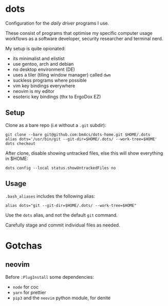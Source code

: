 # dots

Configuration for the _daily driver_ programs I use.

These consist of programs that optimise my specific computer usage workflows as a software developer, security researcher and terminal nerd.

My setup is quite opionated:

* its minimalist and elistist
* use gentoo, arch and debian
* no desktop environment (DE)
* uses a tiler (tiling window manager) called `dwm`
* suckless programs where possible
* vim key bindings everywhere
* neovim is my editor
* esoteric key bindings (thx to ErgoDox EZ)

## Setup

Clone as a bare repo (i.e without a `.git` subdir):

```
git clone --bare git@github.com:bm4cs/dots-home.git $HOME/.dots
alias dots='/usr/bin/git --git-dir=$HOME/.dots/ --work-tree=$HOME'
dots checkout
```

After clone, disable showing untracked files, else this will show everything in $HOME:

```
dots config --local status.showUntrackedFiles no
```

## Usage

`.bash_aliases` includes the following alias:

```
alias dots="git --git-dir=$HOME/.dots/ --work-tree=$HOME"
```

Use the `dots` alias, and not the default `git` command.

Carefully stage and commit individual files as needed.

# Gotchas

## neovim

Before `:PlugInstall` some dependencies:

- `node` for coc
- `yarn` for prettier
- `pip3` and the `neovim` python module, for denite

